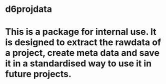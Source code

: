 # d6projdata
# This is a package for internal use. It is designed to extract the rawdata of a project, create meta data and save it in a standardised way to use it in future projects.
